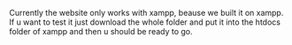 Currently the website only works with xampp, beause we built it on xampp.
If u want to test it just download the whole folder and put it into the htdocs folder of xampp and then u should be ready to go.
